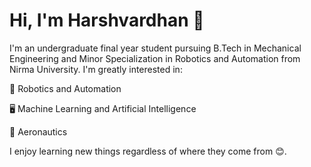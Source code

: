# Hi, I'm Harshvardhan :wave:
I'm an undergraduate final year student pursuing B.Tech in Mechanical Engineering and Minor Specialization in Robotics and Automation from Nirma University. I'm greatly interested in:

:robot: Robotics and Automation

:desktop_computer: Machine Learning and Artificial Intelligence

:helicopter: Aeronautics

I enjoy learning new things regardless of where they come from :blush:.
